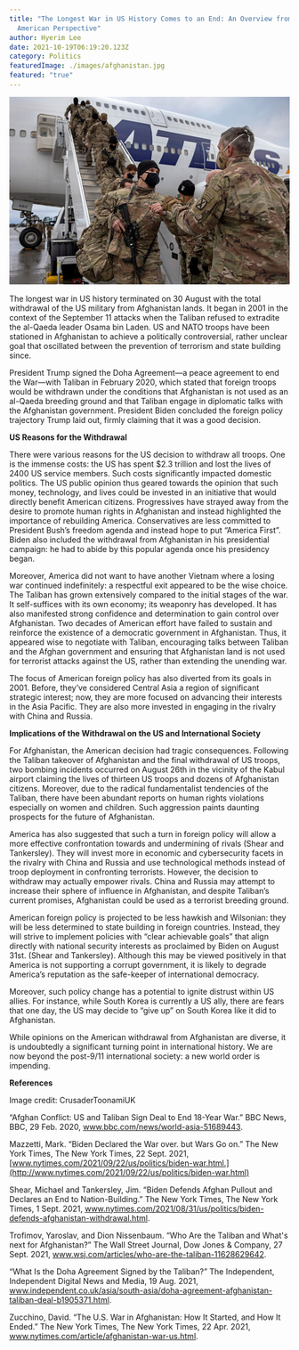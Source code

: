 ```yaml
---
title: "The Longest War in US History Comes to an End: An Overview from the
  American Perspective"
author: Hyerim Lee
date: 2021-10-19T06:19:20.123Z
category: Politics
featuredImage: ./images/afghanistan.jpg
featured: "true"
---
```

![afghanistan](images/afghanistan.jpg)

The longest war in US history terminated on 30 August with the total withdrawal of the US military from Afghanistan lands. It began in 2001 in the context of the September 11 attacks when the Taliban refused to extradite the al-Qaeda leader Osama bin Laden. US and NATO troops have been stationed in Afghanistan to achieve a politically controversial, rather unclear goal that oscillated between the prevention of terrorism and state building since.

President Trump signed the Doha Agreement—a peace agreement to end the War—with Taliban in February 2020, which stated that foreign troops would be withdrawn under the conditions that Afghanistan is not used as an al-Qaeda breeding ground and that Taliban engage in diplomatic talks with the Afghanistan government. President Biden concluded the foreign policy trajectory Trump laid out, firmly claiming that it was a good decision.

**US Reasons for the Withdrawal**

There were various reasons for the US decision to withdraw all troops. One is the immense costs: the US has spent $2.3 trillion and lost the lives of 2400 US service members. Such costs significantly impacted domestic politics. The US public opinion thus geared towards the opinion that such money, technology, and lives could be invested in an initiative that would directly benefit American citizens. Progressives have strayed away from the desire to promote human rights in Afghanistan and instead highlighted the importance of rebuilding America. Conservatives are less committed to President Bush’s freedom agenda and instead hope to put “America First”. Biden also included the withdrawal from Afghanistan in his presidential campaign: he had to abide by this popular agenda once his presidency began.

Moreover, America did not want to have another Vietnam where a losing war continued indefinitely: a respectful exit appeared to be the wise choice. The Taliban has grown extensively compared to the initial stages of the war. It self-suffices with its own economy; its weaponry has developed. It has also manifested strong confidence and determination to gain control over Afghanistan. Two decades of American effort have failed to sustain and reinforce the existence of a democratic government in Afghanistan. Thus, it appeared wise to negotiate with Taliban, encouraging talks between Taliban and the Afghan government and ensuring that Afghanistan land is not used for terrorist attacks against the US, rather than extending the unending war.

The focus of American foreign policy has also diverted from its goals in 2001. Before, they’ve considered Central Asia a region of significant strategic interest; now, they are more focused on advancing their interests in the Asia Pacific. They are also more invested in engaging in the rivalry with China and Russia.

**Implications of the Withdrawal on the US and International Society**

For Afghanistan, the American decision had tragic consequences. Following the Taliban takeover of Afghanistan and the final withdrawal of US troops, two bombing incidents occurred on August 26th in the vicinity of the Kabul airport claiming the lives of thirteen US troops and dozens of Afghanistan citizens. Moreover, due to the radical fundamentalist tendencies of the Taliban, there have been abundant reports on human rights violations especially on women and children. Such aggression paints daunting prospects for the future of Afghanistan.

America has also suggested that such a turn in foreign policy will allow a more effective confrontation towards and undermining of rivals (Shear and Tankersley). They will invest more in economic and cybersecurity facets in the rivalry with China and Russia and use technological methods instead of troop deployment in confronting terrorists. However, the decision to withdraw may actually empower rivals. China and Russia may attempt to increase their sphere of influence in Afghanistan, and despite Taliban’s current promises, Afghanistan could be used as a terrorist breeding ground.

American foreign policy is projected to be less hawkish and Wilsonian: they will be less determined to state building in foreign countries. Instead, they will strive to implement policies with “clear achievable goals” that align directly with national security interests as proclaimed by Biden on August 31st. (Shear and Tankersley). Although this may be viewed positively in that America is not supporting a corrupt government, it is likely to degrade America’s reputation as the safe-keeper of international democracy.

Moreover, such policy change has a potential to ignite distrust within US allies. For instance, while South Korea is currently a US ally, there are fears that one day, the US may decide to “give up” on South Korea like it did to Afghanistan.

While opinions on the American withdrawal from Afghanistan are diverse, it is undoubtedly a significant turning point in international history. We are now beyond the post-9/11 international society: a new world order is impending.

**References**

Image credit: CrusaderToonamiUK

“Afghan Conflict: US and Taliban Sign Deal to End 18-Year War.” BBC News, BBC, 29 Feb. 2020, www.bbc.com/news/world-asia-51689443.

Mazzetti, Mark. “Biden Declared the War over. but Wars Go on.” The New York Times, The New York Times, 22 Sept. 2021, [www.nytimes.com/2021/09/22/us/politics/biden-war.html.](http://www.nytimes.com/2021/09/22/us/politics/biden-war.html)

Shear, Michael and Tankersley, Jim. “Biden Defends Afghan Pullout and Declares an End to Nation-Building.” The New York Times, The New York Times, 1 Sept. 2021, www.nytimes.com/2021/08/31/us/politics/biden-defends-afghanistan-withdrawal.html.

Trofimov, Yaroslav, and Dion Nissenbaum. “Who Are the Taliban and What's next for Afghanistan?” The Wall Street Journal, Dow Jones & Company, 27 Sept. 2021, www.wsj.com/articles/who-are-the-taliban-11628629642.

“What Is the Doha Agreement Signed by the Taliban?” The Independent, Independent Digital News and Media, 19 Aug. 2021, www.independent.co.uk/asia/south-asia/doha-agreement-afghanistan-taliban-deal-b1905371.html.

Zucchino, David. “The U.S. War in Afghanistan: How It Started, and How It Ended.” The New York Times, The New York Times, 22 Apr. 2021, www.nytimes.com/article/afghanistan-war-us.html.
